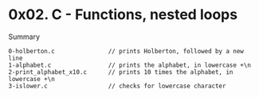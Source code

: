 # 0x02. C - Functions, nested loops

Summary

```
0-holberton.c               // prints Holberton, followed by a new line
1-alphabet.c                // prints the alphabet, in lowercase +\n
2-print_alphabet_x10.c      // prints 10 times the alphabet, in lowercase +\n
3-islower.c                 // checks for lowercase character
```
